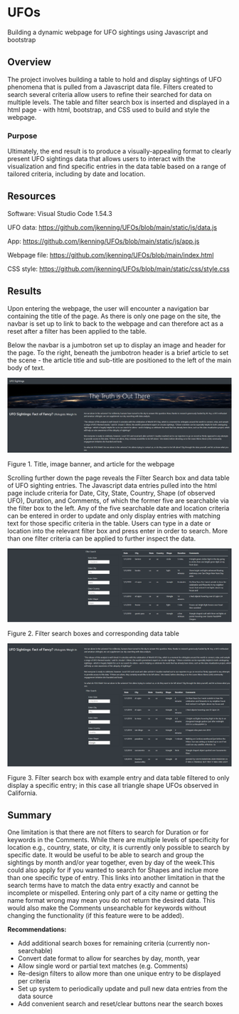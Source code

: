 # UFOs

Building a dynamic webpage for UFO sightings using Javascript and bootstrap

## Overview

The project involves building a table to hold and display sightings of UFO phenomena that is pulled from a Javascript data file. Filters created to search several criteria allow users to refine their searched for data on multiple levels. The table and filter search box is inserted and displayed in a html page - with html, bootstrap, and CSS used to build and style the webpage. 

### Purpose

Ultimately, the end result is to produce a visually-appealing format to clearly present UFO sightings data that allows users to interact with the visualization and find specific entries in the data table based on a range of tailored criteria, including by date and location. 

## Resources

Software: Visual Studio Code 1.54.3

UFO data: https://github.com/jkenning/UFOs/blob/main/static/js/data.js

App: https://github.com/jkenning/UFOs/blob/main/static/js/app.js

Webpage file: https://github.com/jkenning/UFOs/blob/main/index.html

CSS style: https://github.com/jkenning/UFOs/blob/main/static/css/style.css

## Results

Upon entering the webpage, the user will encounter a navigation bar containing the title of the page. As there is only one page on the site, the navbar is set up to link to back to the webpage and can therefore act as a reset after a filter has been applied to the table. 

Below the navbar is a jumbotron set up to display an image and header for the page. To the right, beneath the jumbotron header is a brief article to set the scene - the article title and sub-title are positioned to the left of the main body of text. 


![](https://github.com/jkenning/UFOs/blob/main/Images/webpage_title_article.png)

Figure 1. Title, image banner, and article for the webpage

Scrolling further down the page reveals the Filter Search box and data table of UFO sighting entries. The Javascript data entries pulled into the html page include criteria for Date, City, State, Country, Shape (of observed UFO), Duration, and Comments, of which the former five are searchable via the filter box to the left. Any of the five searchable date and location criteria can be entered in order to update and only display entries with matching text for those specific criteria in the table. Users can type in a date or location into the relevant filter box and press enter in order to search. More than one filter criteria can be applied to further inspect the data. 

![](https://github.com/jkenning/UFOs/blob/main/Images/webpage_filter_table.png)

Figure 2. Filter search boxes and corresponding data table


![](https://github.com/jkenning/UFOs/blob/main/Images/webpage_filter_demo.png)

Figure 3. Filter search box with example entry and data table filtered to only display a specific entry; in this case all triangle shape UFOs observed in California. 

## Summary

One limitation is that there are not filters to search for Duration or for keywords in the Comments. While there are multiple levels of specificity for location e.g., country, state, or city, it is currently only possible to search by specific date. It would be useful to be able to search and group the sightings by month and/or year together, even by day of the week.This could also apply for if you wanted to search for Shapes and inclue more than one specific type of entry. This links into another limitation in that the search terms have to match the data entry exactly and cannot be incomplete or mispelled. Entering only part of a city name or getting the name format wrong may mean you do not return the desired data. This would also make the Comments unsearchable for keywords without changing the functionality (if this feature were to be added). 

**Recommendations:**

* Add additional search boxes for remaining criteria (currently non-searchable)
* Convert date format to allow for searches by day, month, year
* Allow single word or partial text matches (e.g. Comments)
* Re-design filters to allow more than one unique entry to be displayed per criteria
* Set up system to periodically update and pull new data entries from the data source
* Add convenient search and reset/clear buttons near the search boxes

